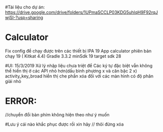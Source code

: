 #Tài liệu cho dự án: https://drive.google.com/drive/folders/1UPmaSCCLP03KDG5uhlqH9F92rqJwjSI-?usp=sharing


# Calculator
Fix config để chạy được trên các thiết bị IPA 19
App calculator phiên bản chạy 19 ( Kitkat 4.4)
Gradle 3.3.2
minSdk 19
target sdk 28

#UI:
15/3/2019
Xử lý nhập liệu chưa triệt để
Các ký tự đặc biệt vẫn không thể hiển thị ở các API nhỏ hơn(dấu bình phương x và căn bậc 2 x)
activity_key_broad hiển thị che phần xóa đối với các màn hình có độ phân giải nhỏ


# ERROR:
//chuyển đổi bàn phím không hiện theo như ý muốn


#Lưu ý cái nào khắc phục được rồi xin hãy // thôi đừng xóa
